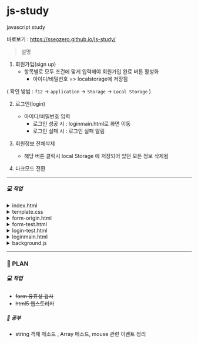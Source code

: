 # js-study
javascript study


바로보기 : https://sseozero.github.io/js-study/


> 설명
 
1. 회원가입(sign up)
    - 항목별로 모두 조건에 맞게 입력해야 회원가입 완료 버튼 활성화
      - 아이디/비밀번호 => localstorage에 저장됨


( 확인 방법 : `f12` ->  `application` ->  `Storage` -> `Local Storage` )


2. 로그인(login)
    - 아이디/비밀번호 입력 
      - 로그인 성공 시 : loginmain.html로 화면 이동
      - 로그인 실패 시 : 로그인 실패 알림


3. 회원정보 전체삭제
    - 해당 버튼 클릭시 local Storage 에 저장되어 있던 모든 정보 삭제됨


4. 다크모드 전환

-----


##### :computer: 작업



<details>
<summary>index.html</summary>
: test 기능 모아보기
    

</details>


<details>
<summary>template.css</summary>
: bootstrap 무료 템플릿 가져와서 부분 수정 (https://bootsnipp.com/snippets/dldxB)

</details>


<details>
<summary>form-origin.html</summary>
 : 참고자료 (https://velog.io/@bcdy19/JS-DOM%EC%9D%84-%ED%99%9C%EC%9A%A9%ED%95%9C-%ED%9A%8C%EC%9B%90%EA%B0%80%EC%9E%85-%EC%9C%A0%ED%9A%A8%EC%84%B1-%EA%B2%80%EC%82%AC)

</details>


<details>
<summary>form-test.html</summary>


- css는 bootstrap 혼합 사용
      

- id, tel, email 입력양식 정규식 사용하여 유효성 검사 
     

- 모든 입력창이 채워져야 완료버튼 활성화  => 모든 조건문이 일치해야 완료버튼 활성화 될 수 있도록 수정 완료
      

</details>


<details>
<summary>login-test.html</summary>


- localstorage를 이용하여 아이디와 비밀번호 저장
      

- 로그인 기능 가능  


- local storage 참고 사이트

    저장 :  https://gimongstudy.tistory.com/73


    로그인 :  https://gimongstudy.tistory.com/75


    호출  : https://hianna.tistory.com/697



    

</details>

<details>
<summary>loginmain.html</summary>


- 로그인 성공 시 보여지는 페이지
      
    

</details>



<details>
<summary>background.js</summary>


- background 컬러 전환
      
    

</details>

------------

### :calendar: PLAN


##### :computer: 작업
- ~~form 유효성 검사~~
- ~~html5 웹스토리지~~



##### :book: 공부
- string 객체 메소드 , Array 메소드, mouse 관련 이벤트 정리
 

